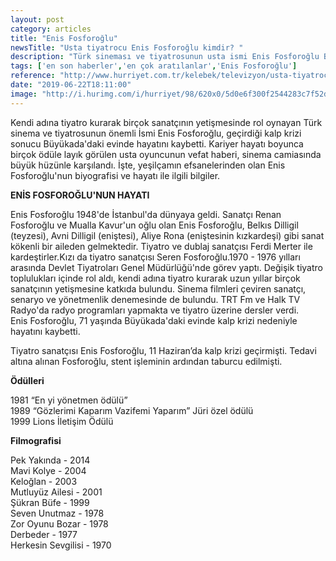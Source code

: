 ```yaml
---
layout: post
category: articles
title: "Enis Fosforoğlu"
newsTitle: "Usta tiyatrocu Enis Fosforoğlu kimdir? "
description: "Türk sineması ve tiyatrosunun usta ismi Enis Fosforoğlu Büyükada'daki evinde 71 yaşında yaşamını yitirdi. Enis Fosforoğlu'nun acı haberinin ardından, Fosforoğlu'nun biyografisi, merak edilip araştırılmaya başlandı. Usta sanatçı, birçok önemli projede yer aldı ve Türk sanatına önemli isimlerin yetiştirilmesi konusunda büyük katkı sağladı. Peki, Enis Fosforoğlu kimdir? İşte, Enis Fosforoğlu'nun hayatına ilişkin bazı bilgiler. "
tags: ['en son haberler','en çok aratılanlar','Enis Fosforoğlu']
reference: "http://www.hurriyet.com.tr/kelebek/televizyon/usta-tiyatrocu-enis-fosforoglu-kimdir-41252390"
date: "2019-06-22T18:11:00"
image: "http://i.hurimg.com/i/hurriyet/98/620x0/5d0e6f300f2544283c7f52da.jpg"
---
```


<p>Kendi adına tiyatro kurarak bir&ccedil;ok sanat&ccedil;ının yetişmesinde rol oynayan T&uuml;rk sinema ve tiyatrosunun &ouml;nemli İsmi Enis Fosforoğlu, ge&ccedil;irdiği kalp krizi sonucu B&uuml;y&uuml;kada'daki evinde hayatını kaybetti. Kariyer hayatı boyunca bir&ccedil;ok &ouml;d&uuml;le layık g&ouml;r&uuml;len usta oyuncunun vefat haberi, sinema camiasında b&uuml;y&uuml;k h&uuml;z&uuml;nle karşılandı. İşte, yeşil&ccedil;amın efsanelerinden olan Enis Fosforoğlu'nun biyografisi ve hayatı ile ilgili bilgiler.</p>
<p><strong>ENİS FOSFOROĞLU'NUN HAYATI</strong></p>
<p>Enis Fosforoğlu 1948'de İstanbul'da d&uuml;nyaya geldi. Sanat&ccedil;ı Renan Fosforoğlu ve Mualla Kavur'un oğlu olan Enis Fosforoğlu, Belkıs Dilligil (teyzesi), Avni Dilligil (eniştesi), Aliye Rona (eniştesinin kızkardeşi) gibi sanat k&ouml;kenli bir aileden gelmektedir. Tiyatro ve dublaj sanat&ccedil;ısı Ferdi Merter ile kardeştirler.Kızı da tiyatro sanat&ccedil;ısı Seren Fosforoğlu.1970 - 1976 yılları arasında Devlet Tiyatroları Genel M&uuml;d&uuml;rl&uuml;ğ&uuml;'nde g&ouml;rev yaptı. Değişik tiyatro toplulukları i&ccedil;inde rol aldı, kendi adına tiyatro kurarak uzun yıllar bir&ccedil;ok sanat&ccedil;ının yetişmesine katkıda bulundu. Sinema filmleri &ccedil;eviren sanat&ccedil;ı, senaryo ve y&ouml;netmenlik denemesinde de bulundu. TRT Fm ve Halk TV Radyo'da radyo programları yapmakta ve tiyatro &uuml;zerine dersler verdi. Enis&nbsp;Fosforoğlu, 71 yaşında B&uuml;y&uuml;kada'daki evinde kalp krizi nedeniyle hayatını kaybetti.&nbsp;</p>
<p>Tiyatro sanat&ccedil;ısı Enis Fosforoğlu, 11 Haziran&rsquo;da kalp krizi ge&ccedil;irmişti. Tedavi altına alınan Fosforoğlu, stent işleminin ardından taburcu edilmişti.</p>
<p><strong>&Ouml;d&uuml;lleri</strong></p>
<p>1981 &ldquo;En yi y&ouml;netmen &ouml;d&uuml;l&uuml;&rdquo;<br>1989 &ldquo;G&ouml;zlerimi Kaparım Vazifemi Yaparım&rdquo; J&uuml;ri &ouml;zel &ouml;d&uuml;l&uuml;<br>1999 Lions İletişim &Ouml;d&uuml;l&uuml;</p>
<p><strong>Filmografisi</strong></p>
<p>Pek Yakında - 2014<br>Mavi Kolye - 2004<br>Keloğlan - 2003<br>Mutluy&uuml;z Ailesi - 2001<br>Ş&uuml;kran B&uuml;fe - 1999<br>Seven Unutmaz - 1978<br>Zor Oyunu Bozar - 1978<br>Derbeder - 1977<br>Herkesin Sevgilisi - 1970</p>